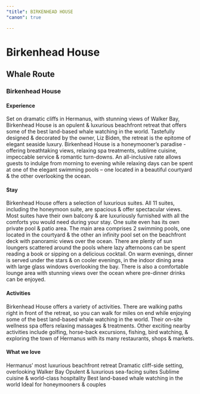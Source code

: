```yaml
---
"title": BIRKENHEAD HOUSE
"canon": true

---
```


# Birkenhead House
## Whale Route
### Birkenhead House

#### Experience
Set on dramatic cliffs in Hermanus, with stunning views of Walker Bay, Birkenhead House is an opulent &amp; luxurious beachfront retreat that offers some of the best land-based whale watching in the world.
Tastefully designed &amp; decorated by the owner, Liz Biden, the retreat is the epitome of elegant seaside luxury.
Birkenhead House is a honeymooner’s paradise - offering breathtaking views, relaxing spa treatments, sublime cuisine, impeccable service &amp; romantic turn-downs.
An all-inclusive rate allows guests to indulge from morning to evening while relaxing days can be spent at one of the elegant swimming pools – one located in a beautiful courtyard &amp; the other overlooking the ocean.

#### Stay
Birkenhead House offers a selection of luxurious suites. All 11 suites, including the honeymoon suite, are spacious &amp; offer spectacular views. Most suites have their own balcony &amp; are luxuriously furnished with all the comforts you would need during your stay. One suite even has its own private pool &amp; patio area.
The main area comprises 2 swimming pools, one located in the courtyard &amp; the other an infinity pool set on the beachfront deck with panoramic views over the ocean. There are plenty of sun loungers scattered around the pools where lazy afternoons can be spent reading a book or sipping on a delicious cocktail.
On warm evenings, dinner is served under the stars &amp; on cooler evenings, in the indoor dining area with large glass windows overlooking the bay. There is also a comfortable lounge area with stunning views over the ocean where pre-dinner drinks can be enjoyed.

#### Activities
Birkenhead House offers a variety of activities. There are walking paths right in front of the retreat, so you can walk for miles on end while enjoying some of the best land-based whale watching in the world. Their on-site wellness spa offers relaxing massages &amp; treatments.
Other exciting nearby activities include golfing, horse-back excursions, fishing, bird watching, &amp; exploring the town of Hermanus with its many restaurants, shops &amp; markets.


#### What we love
Hermanus’ most luxurious beachfront retreat
Dramatic cliff-side setting, overlooking Walker Bay
Opulent &amp; luxurious sea-facing suites
Sublime cuisine &amp; world-class hospitality
Best land-based whale watching in the world
Ideal for honeymooners &amp; couples